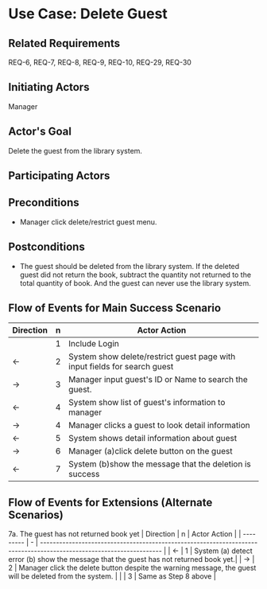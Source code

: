 # Use Case: Delete Guest

## **Related Requirements**

REQ-6, REQ-7, REQ-8, REQ-9, REQ-10, REQ-29, REQ-30

## **Initiating Actors**

Manager

## **Actor's Goal**

Delete the guest from the library system.

## **Participating Actors**

 
## **Preconditions**

- Manager click delete/restrict guest menu.

## **Postconditions**

- The guest should be deleted from the library system.  If the deleted guest did not return the book, subtract the quantity not returned to the total quantity of book.  And the guest can never use the library system.

## Flow of Events for Main Success Scenario
| Direction | n | Actor Action                                                                                                         |
| --------- | - | -------------------------------------------------------------------------------------------------------------------- |
|            | 1 | Include Login |
| ←         | 2 | System show delete/restrict guest page with input fields for search guest |
| →         | 3 | Manager input guest's ID or Name to search the guest. |
| ←         | 4 | System show list of guest's information to manager |
| →         | 4 | Manager clicks a guest to look detail information |
| ←         | 5 | System shows detail information about guest |
| →         | 6 | Manager (a)click delete button on the guest |
| ←         | 7 | System (b)show the message that the deletion is success |


## Flow of Events for Extensions (Alternate Scenarios)
7a. The guest has not returned book yet
| Direction | n | Actor Action                                                                                                         |
| --------- | - | -------------------------------------------------------------------------------------------------------------------- |
| ←         | 1 | System (a) detect error (b) show the message that the guest has not returned book yet.|
| →         | 2 | Manager click the delete button despite the warning message, the guest will be deleted from the system. |
|             | 3 | Same as Step 8 above |
